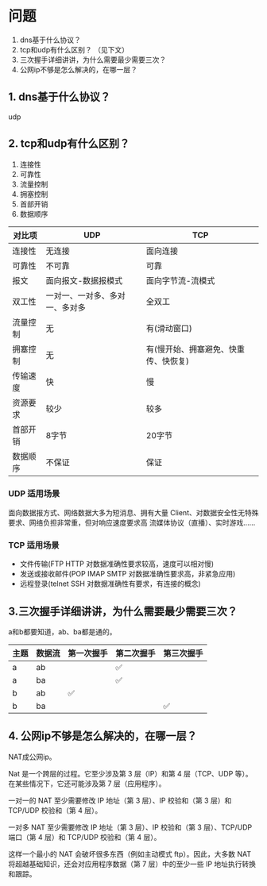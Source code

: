 # 问题
1. dns基于什么协议？  
2. tcp和udp有什么区别？  （见下文）
3. 三次握手详细讲讲，为什么需要最少需要三次？
4. 公网ip不够是怎么解决的，在哪一层？


## 1. dns基于什么协议？
udp
## 2. tcp和udp有什么区别？



1. 连接性
2. 可靠性
3. 流量控制
4. 拥塞控制
5. 首部开销
6. 数据顺序




|对比项|UDP|TCP|
|-|-|-|
|连接性|无连接|面向连接|
|可靠性|不可靠|可靠|
|报文|面向报文-数据报模式|面向字节流-流模式|
|双工性|一对一、一对多、多对一、多对多|全双工|
|流量控制|无|有(滑动窗口)|
|拥塞控制|无|有(慢开始、拥塞避免、快重传、快恢复)|
|传输速度|快|慢|
|资源要求|较少|较多|
|首部开销|8字节|20字节|
|数据顺序|不保证|保证|

### UDP 适用场景

面向数据报方式、网络数据大多为短消息、拥有大量 Client、对数据安全性无特殊要求、网络负担非常重，但对响应速度要求高
流媒体协议（直播）、实时游戏……
### TCP 适用场景

- 文件传输(FTP HTTP 对数据准确性要求较高，速度可以相对慢)
- 发送或接收邮件(POP IMAP SMTP 对数据准确性要求高，非紧急应用)
- 远程登录(telnet SSH 对数据准确性有要求，有连接的概念)

## 3.三次握手详细讲讲，为什么需要最少需要三次？
a和b都要知道，ab、ba都是通的。

|主题|数据流|第一次握手|第二次握手|第三次握手|
|-|-|-|-|-|
|a|ab||✅||
|a|ba||✅||
|b|ab|✅|||
|b|ba|||✅|

## 4. 公网ip不够是怎么解决的，在哪一层？
NAT成公网ip。

Nat 是一个跨层的过程。它至少涉及第 3 层（IP）和第 4 层（TCP、UDP 等）。在某些情况下，它还可能涉及第 7 层（应用程序）。

一对一的 NAT 至少需要修改 IP 地址（第 3 层）、IP 校验和（第 3 层）和 TCP/UDP 校验和（第 4 层）。

一对多 NAT 至少需要修改 IP 地址（第 3 层）、IP 校验和（第 3 层）、TCP/UDP 端口（第 4 层）和 TCP/UDP 校验和（第 4 层）。

这样一个最小的 NAT 会破坏很多东西（例如主动模式 ftp）。因此，大多数 NAT 将超越基础知识，还会对应用程序数据（第 7 层）中的至少一些 IP 地址执行转换和跟踪。